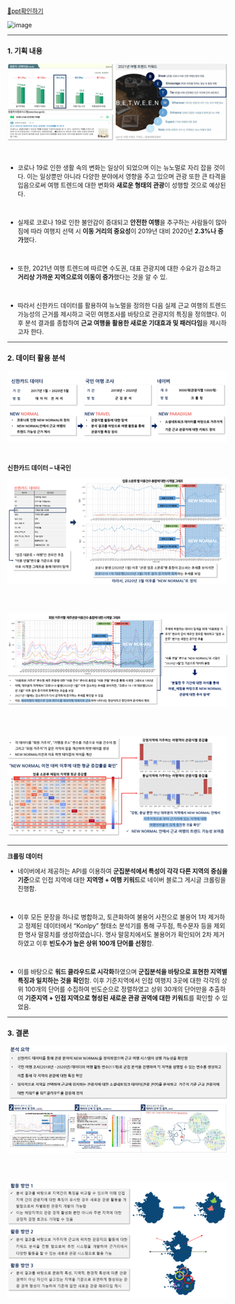 

[🎈ppt확인하기](https://github.com/seonwoojh/2021_TOUR_BIGDATA/blob/main/DATA189_%EA%B7%BC%EA%B5%90%20%EC%97%AC%ED%96%89%EC%9D%84%20%EB%B0%94%ED%83%95%EC%9C%BC%EB%A1%9C%20%ED%95%9C%20%EC%83%88%EB%A1%9C%EC%9A%B4%20%EA%B4%80%EA%B4%91%20%EA%B6%8C%EC%97%AD%20%ED%98%95%EC%84%B1.pdf)



![image](https://user-images.githubusercontent.com/71394778/131494126-3fbfb7f0-f2af-4ab6-a300-85d98d5bf742.png)




---

### 1. 기획 내용


![image](https://github.com/seonwoojh/img-source/blob/main/img/%EA%B8%B0%ED%9A%8D%EB%82%B4%EC%9A%A92.PNG)

<br/>

* 코로나 19로 인한 생활 속의 변화는 일상이 되었으며 이는 뉴노멀로 자리 잡을 것이다. 이는 일상뿐만 아니라 다양한 분야에서 영향을 주고 있으며 관광 또한 큰 타격을 입음으로써 여행 트렌드에 대한 변화와 **새로운 형태의 관광**이 성행할 것으로 예상된다. 

<br/>

* 실제로 코로나 19로 인한 불안감이 증대되고 **안전한 여행**을 추구하는 사람들이 많아짐에 따라 여행지 선택 시 **이동 거리의 중요성**이 2019년 대비 2020년 **2.3%나 증가**했다. 

<br/>

* 또한, 2021년 여행 트렌드에 따르면 수도권, 대표 관광지에 대한 수요가 감소하고 **거리상 가까운 지역으로의 이동이 증가**했다는 것을 알 수 있.

<br/>

* 따라서 신한카드 데이터를 활용하여 뉴노멀을 정의한 다음 실제 근교 여행의 트렌드 가능성의 근거를 제시하고 국민 여행조사를 바탕으로 관광지의 특징을 정의했다. 이후 분석 결과를 종합하여 **근교 여행을 활용한 새로운 기대효과 및 패러다임**을 제시하고자 한다.

---

### 2. 데이터 활용 분석

![image](https://github.com/seonwoojh/img-source/blob/main/img/%EB%B6%84%EC%84%9D%EB%AA%A9%ED%91%9C1.PNG)

<br/>

**신한카드 데이터 – 내국인**

![image](https://github.com/seonwoojh/img-source/blob/main/img/%EB%89%B4%EB%85%B8%EB%A9%80%20%EC%A0%95%EC%9D%98.PNG)

<br/>
<br/>

<!-- <br/>

* 먼저 데이터에서 V1(회원거주지) 변수에 존재하는 13,652개의 결측치를 확인하여 결측치가 존재하는 행을 제거함. 이후 관광에 대한 뉴노멀을 정의하기 위해 “GB3(이하 업종 대분류)” 변수의 값이 “여행”인 경우를 추출하고 “TA_YM(이하 이용 연월)”을 기준으로 정렬하여 “GB2(이하 업종 소분류)”별 “USEC(이하 이용 건수)”의 추이를 시계열 그래프를 통해 나타냄. 

<br/>

* 코로나 최초 발생 시기부터 이용 건수가 하락하는 경향을 보이지만 코로나 19 1차 대유행(2020년 3월)을 기준으로 점차 회복하는 추세를 보여 2020년 3월 기점으로 이후에 대한 시점을 “뉴노멀”로 정의함.

<br/>

* 다음으로 “V2(이하 가맹점 주소)”를 관광지역으로 간주하고 제주 지역 관광지에 대한 회원거주지 별 이용 건수를 시계열 그래프로 나타낸 결과 다른 지역에 비해 빠른 속도로 회복하는 추이를 확인함.

<br/>

* 이는 코로나 19의 영향으로 해외여행이 불가능해지면서 해외여행의 대체 관광지로 선호하여 나타나는 현상으로 판단하여 분석 목적에 부합하지 않아 회원거주지, 가맹점 주소가 제주인 경우를 제외함.  -->


![image](https://github.com/seonwoojh/img-source/blob/main/img/%EB%89%B4%EB%85%B8%EB%A9%80%EC%A0%95%EC%9D%982.PNG)

<br/>
<br/>

![image](https://github.com/seonwoojh/img-source/blob/main/img/%EB%89%B4%EB%85%B8%EB%A9%80%EC%A0%95%EC%9D%983.PNG)

<!-- 2. 뉴노멀의 기준으로부터 여행_체험(업종 대분류_업종 소분류)에 대한 변화를 확인하기 위해 업종 소분류 변수의 값이 체험인 데이터에 대하여 뉴노멀의 기점인 2020년 3월을 기점으로 뉴노멀 이전, 이후로 나눈 두 개의 최종 데이터를 생성하였습니다. 이때 수도권(서울, 경기, 인천)에 해당하는 값이 크기 때문에 체험 활동에 대한 지역별 이용 건수의 정확한 비교를 위해 최종 데이터에 대해 표준화된 비율을 구했습니다. 뉴노멀 이전, 이후에 대한 각각의 데이터를 회원거주지와 가맹점 주소 변수를 기준으로 이용 건수의 총합과 회원거주지가 동일한 지역에 대한 총합을 계산한 다음 두 값을 나누어 새로운 파생변수를 추가하였습니다. 이후 지역별 이용 건수 비율의 평균을 뉴노멀 이전 이후로 나누어 피벗 테이블 형태로 나타낸 후 차이를 계산하여 뉴노멀 이전 대비 이후에 대한 지역별 이용 건수 평균 증감률을 확인하였습니다. 그 결과 경기, 충남뿐만 아니라 대부분 지역에서 거주지로부터 근거리에 있는 지역에 대한 여행의 비율이 높은 증감률을 보였으며 이를 바탕으로 뉴노멀 시대의 근교 여행의 트랜드 가능성을 확인하였습니다. -->


<!-- <국민 여행조사>

1. 먼저 2018, 2019, 2020년 국민 여행조사 데이터를 선택하여 필요한 변수인 “ID, 여행 활동, 여행 방문지”를 선택하였습니다. 이후 각 연도에 대한 데이터로부터 “여행경험_” 혹은 “여행횟수_” 변수를 바탕으로 실제 관광객 여부를 판단하여 tour_survey_tourist(은 연도를 나타냄) 데이터를 생성하였습니다. 위 데이터를 두 개로 분할 하였는데 melt 함수를 활용하여 “_방문지역” 혹은 “_방문지” 변수를 ID를 기준으로 녹여낸 tour_survey_melt.dat 데이터 그리고 ID 변수와 “여행 활동”변수를 추출한 tour_survey_activity 데이터를 만들었습니다. 이때 tour_survey_activity 데이터의 활동변수는 지역별 각 활동에 대한 빈도수를 계산할 수 있도록 1, 0 코딩을 하여 전처리하였습니다.
  이렇게 만든 tour_survey_melt.dat과 tour_survey_activity 두 데이터를 ID를 기준으로 결합하였고 unique 함수를 활용하여 같은 ID에 중복되는 방문지역이 있는 경우 제거하였습니다. 이후 aggregate 함수를 활용하여 “방문지역” 변수를 기준으로 방문지역별 각 여행 활동 빈도수를 나타내는 tour_area_activity 데이터를 생성했습니다. 
  연도별 세 데이터를 더해 3년간의 지역별 여행 활동 빈도수 데이터 tour_area_activity를 생성하고 각 여행 활동변수에 대한 평균이 10 이하인 변수를 제거하는 과정을 거쳤습니다. 또한, 신한카드 분석 결과 대부분의 광역시와 특별시의 관광 비육이 감소하여 따라 특별시, 특별자치시, 광역시를 제외하였고 제주도의 경우 해외여행 대체지역으로 판단했기 때문에 제외하였습니다.
  이후 관광지의 편중으로 각 활동 빈도수에 대한 지역별 차이가 존재하는 것을 확인하여 이를 해결하기 위해 해당 지역의 각 활동 빈도수를 해당 지역의 활동 빈도수 총합으로 나누어 비율로 나타낸 test.dat_proportion 데이터를 생성하여 분석을 진행했습니다. test.dat_proportion 데이터에 대하여 elbow plot을 그린 결과 군집의 개수가 4개 혹은 5개일 때 그래프의 기울기가 급격하게 변화하는 지점이라고 판단하였고 이에 따라 군집 개수를 각각 4개와 5개로 지정하여 kmeans 군집분석 진행하였습니다. 이후 실루엣 계수를 확인했으나 이때 실루엣 계수가 매우 낮아 추가적인 데이터 탐색이 필요하다고 판단했습니다. 

2. tour_area_activity 데이터에서 활동변수에 대한 평균을 통해 탐색한 결과 “여행 활동” 변수 간 평균의 차이가 크며 이러한 문제가 분석에 영향을 미쳤을 것으로 판단했습니다. 이에 따라 분석변수를 평균에 대한 순위를 기준으로 총 3개의 데이터로 분할 하였고 test.dat_proportin 데이터와 동일한 방법으로 변환하였습니다. 위 3개의 데이터에 대하여 각각 elbow plot을 그린 후 적절한 군집의 개수를 설정한 이후 kmeans 군집분석을 진행하였고 실루엣 계수를 확인했습니다. 결과적으로 모든 데이터에서 군집이 4개인 경우 실루엣 계수가 비교적 높은 값을 갖으며 군집별 산점도를 확인한 결과 군집의 특성을 잘 나타낸다고 판단하였습니다. 추가적으로 평행좌표 그래프를 통해 각각 데이터에 대한 군집의 특성을 확인했습니다. 이렇게 분석한 결과로 얻어진 각 3개의 군집에 대한 데이터를 지역명을 기준으로 결합하였고 그 데이터를 CODE 데이터(지역명과 지역 코드에 대한 정보를 포함)와 지역명을 기준으로 다시 결합하여 map.dat 데이터를 생성하였습니다. 이후 paste 함수를 이용하여 군집 변수들의 값을 결합하여 지역의 특징을 설명할 수 있는 파생변수를 생성하였습니다. 예를 들어 (가) 지역이 첫 번째 변수들을 사용한 군집분석에서 4번 군집, 두 번째 변수들을 사용한 군집 분석에서 B 군집, 세 번째 변수들을 사용한 군집분석에서 d 군집에 속하는 경우 “4-B-d”로 표현할 수 있습니다. 이를 평행좌표 그래프에 대한 정보를 바탕으로 해석한다면 (가) 지역의 특징은 음식 관광, 역사유적지방문, 지역축제/이벤트 참여 활동의 수요가 높은 지역으로 표현할 수 있습니다. 이렇게 파생변수는 최대 64개의 값을 나타낼 수 있으며 본 분석에서는 총 56가지의 값으로 표현되었습니다. -->

---

**크롤링 데이터**

* 네이버에서 제공하는 API를 이용하여 **군집분석에서 특성이 각각 다른 지역의 중심을 기준**으로 인접 지역에 대한 **지역명 + 여행 키워드**로 네이버 블로그 게시글 크롤링을 진행함.

<br/>

* 이후 모든 문장을 하나로 병합하고, 토큰화하여 불용어 사전으로 불용어 1차 제거하고 정제된 데이터에서 “Konlpy” 형태소 분석기를 통해 구두점, 특수문자 등을 제외한 명사 말뭉치를 생성하였습니다. 명사 말뭉치에서도 불용어가 확인되어 2차 제거하였고 이후 **빈도수가 높은 상위 100개 단어를 선정**함.

<br/>

* 이를 바탕으로 **워드 클라우드로 시각화**하였으며 **군집분석을 바탕으로 표현한 지역별 특징과 일치하는 것을 확인**함. 이후 기준지역에서 인접 여행지 3곳에 대한 각각의 상위 100개의 단어를 수집하여 빈도순으로 정렬하였고 상위 30개의 단어만을 추출하여 **기준지역 + 인접 지역으로 형성된 새로운 관광 권역에 대한 키워드**를 확인할 수 있었음. 

---

### 3. 결론

![image](https://github.com/seonwoojh/img-source/blob/main/img/%EB%B6%84%EC%84%9D%EC%9A%94%EC%95%BD.PNG)

<br/>
<br/>

![image](https://github.com/seonwoojh/img-source/blob/main/img/%ED%99%9C%EC%9A%A9%EB%B0%A9%EC%95%88.PNG)


<!-- 1. 지역 간의 특징을 비교할 수 있으며 이때 인접 지역 간의 관광지에 대한 특징이 유사한 경우 새로운 관광 활동을 개발함으로써 차별화된 관광지 개발이 가능합니다. 이는 해당 지역의 관광 경제 활성화뿐만 아니라 주변 지역에 대한 긍정적 경쟁 효과도 기대할 수 있을 것으로 판단됩니다.
2. 거주지역 근교에 있는 관광지의 활동에 대한 키워드 분석을 진행함으로써 추천 시스템을 개발하며 이를 통해 근거리에서 다양한 활동을 할 수 있는 새로운 관광 시스템으로 활용 가능할 것으로 기대됩니다.
마지막으로 문화적 특성, 지역적, 환경적 특성에 따른 관광 권역이 아닌 자신이 사는 지역을 기준으로 즉, 사람을 기준으로 유연하게 형성되는 관광 권역 형성이 가능하여 기존에 없던 새로운 관광 패러다임 제시할 수 있을 것으로 판단됩니다. 
 -->
